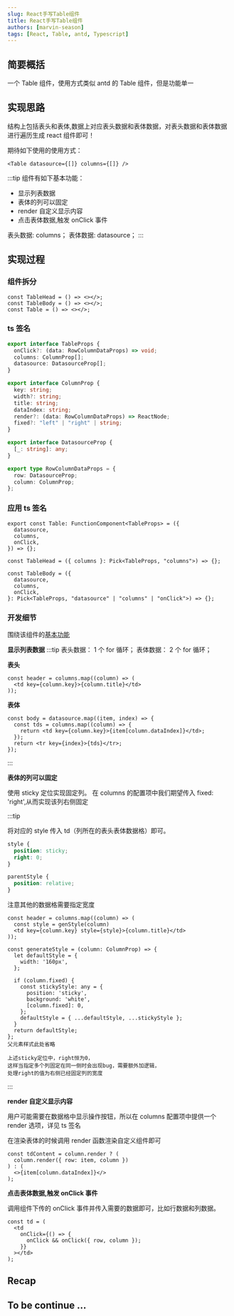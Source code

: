 ```yaml
---
slug: React手写Table组件
title: React手写Table组件
authors: [marvin-season]
tags: [React, Table, antd, Typescript]
---
```


## 简要概括

一个 Table 组件，使用方式类似 antd 的 Table 组件，但是功能单一

## 实现思路

结构上包括表头和表体,数据上对应表头数据和表体数据，对表头数据和表体数据进行遍历生成 react 组件即可！

期待如下使用的使用方式：

```tsx
<Table datasource={[]} columns={[]} />
```

<a id="id1"></a>

:::tip
组件有如下基本功能：

- 显示列表数据
- 表体的列可以固定
- render 自定义显示内容
- 点击表体数据,触发 onClick 事件

表头数据: columns；
表体数据: datasource；
:::

## 实现过程

### 组件拆分

```tsx
const TableHead = () => <></>;
const TableBody = () => <></>;
const Table = () => <></>;
```

### ts 签名

```ts
export interface TableProps {
  onClick?: (data: RowColumnDataProps) => void;
  columns: ColumnProp[];
  datasource: DatasourceProp[];
}

export interface ColumnProp {
  key: string;
  width?: string;
  title: string;
  dataIndex: string;
  render?: (data: RowColumnDataProps) => ReactNode;
  fixed?: "left" | "right" | string;
}

export interface DatasourceProp {
  [_: string]: any;
}

export type RowColumnDataProps = {
  row: DatasourceProp;
  column: ColumnProp;
};
```

### 应用 ts 签名

```tsx
export const Table: FunctionComponent<TableProps> = ({
  datasource,
  columns,
  onClick,
}) => {};

const TableHead = ({ columns }: Pick<TableProps, "columns">) => {};

const TableBody = ({
  datasource,
  columns,
  onClick,
}: Pick<TableProps, "datasource" | "columns" | "onClick">) => {};
```

### 开发细节

围绕该组件的[基本功能](#id1)

**显示列表数据**
:::tip
表头数据： 1 个 for 循环；
表体数据： 2 个 for 循环；

**表头**

```tsx
const header = columns.map((column) => (
  <td key={column.key}>{column.title}</td>
));
```

**表体**

```tsx
const body = datasource.map((item, index) => {
  const tds = columns.map((column) => {
    return <td key={column.key}>{item[column.dataIndex]}</td>;
  });
  return <tr key={index}>{tds}</tr>;
});
```

:::

**表体的列可以固定**

使用 sticky 定位实现固定列。 在 columns 的配置项中我们期望传入 fixed: 'right',从而实现该列右侧固定

:::tip

将对应的 style 传入 td（列所在的表头表体数据格）即可。

```css
style {
  position: sticky;
  right: 0;
}

parentStyle {
  position: relative;
}
```

注意其他的数据格需要指定宽度

```tsx
const header = columns.map((column) => (
  const style = genStyle(column)
  <td key={column.key} style={style}>{column.title}</td>
));

const generateStyle = (column: ColumnProp) => {
  let defaultStyle = {
    width: '160px',
  };

  if (column.fixed) {
    const stickyStyle: any = {
      position: 'sticky',
      background: 'white',
      [column.fixed]: 0,
    };
    defaultStyle = { ...defaultStyle, ...stickyStyle };
  }
  return defaultStyle;
};
父元素样式此处省略

上述sticky定位中，right恒为0，
这样当指定多个列固定在同一侧时会出现bug，需要额外加逻辑，
处理right的值为右侧已经固定列的宽度
```

:::

**render 自定义显示内容**

用户可能需要在数据格中显示操作按钮，所以在 columns 配置项中提供一个 render 选项，详见 ts 签名

在渲染表体的时候调用 render 函数渲染自定义组件即可

```tsx
const tdContent = column.render ? (
  column.render({ row: item, column })
) : (
  <>{item[column.dataIndex]}</>
);
```

**点击表体数据,触发 onClick 事件**

调用组件下传的 onClick 事件并传入需要的数据即可，比如行数据和列数据。

```tsx
const td = (
  <td
    onClick={() => {
      onClick && onClick({ row, column });
    }}
  ></td>
);

```

## Recap

## To be continue ...
